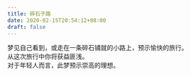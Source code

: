 ```yaml
---
title: 碎石子路
date: 2020-02-15T20:54:12+08:00
draft: false
---
```


梦见自己看到，或走在一条碎石铺就的小路上，预示愉快的旅行。<br>
从这次旅行中你将获益匪浅。<br>
对于年轻人而言，此梦预示崇高的理想。<br>
